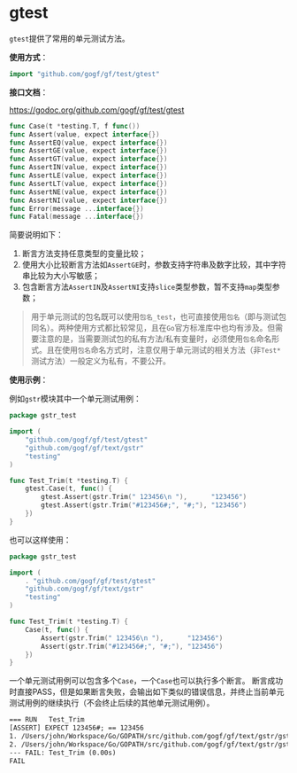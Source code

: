 # gtest

`gtest`提供了常用的单元测试方法。

**使用方式**：
```go
import "github.com/gogf/gf/test/gtest"
```

**接口文档**： 

https://godoc.org/github.com/gogf/gf/test/gtest

```go
func Case(t *testing.T, f func())
func Assert(value, expect interface{})
func AssertEQ(value, expect interface{})
func AssertGE(value, expect interface{})
func AssertGT(value, expect interface{})
func AssertIN(value, expect interface{})
func AssertLE(value, expect interface{})
func AssertLT(value, expect interface{})
func AssertNE(value, expect interface{})
func AssertNI(value, expect interface{})
func Error(message ...interface{})
func Fatal(message ...interface{})
```

简要说明如下：
1. 断言方法支持任意类型的变量比较；
1. 使用大小比较断言方法如`AssertGE`时，参数支持字符串及数字比较，其中字符串比较为大小写敏感；
1. 包含断言方法`AssertIN`及`AssertNI`支持`slice`类型参数，暂不支持`map`类型参数；

> 用于单元测试的包名既可以使用`包名_test`，也可直接使用`包名`（即与测试包同名）。两种使用方式都比较常见，且在`Go`官方标准库中也均有涉及。但需要注意的是，当需要测试包的私有方法/私有变量时，必须使用`包名`命名形式。且在使用`包名`命名方式时，注意仅用于单元测试的相关方法（非`Test*`测试方法）一般定义为私有，不要公开。


**使用示例**： 

例如`gstr`模块其中一个单元测试用例：

```go
package gstr_test

import (
    "github.com/gogf/gf/test/gtest"
    "github.com/gogf/gf/text/gstr"
    "testing"
)

func Test_Trim(t *testing.T) {
    gtest.Case(t, func() {
        gtest.Assert(gstr.Trim(" 123456\n "),      "123456")
        gtest.Assert(gstr.Trim("#123456#;", "#;"), "123456")
    })
}
```
也可以这样使用：

```go
package gstr_test

import (
    . "github.com/gogf/gf/test/gtest"
    "github.com/gogf/gf/text/gstr"
    "testing"
)

func Test_Trim(t *testing.T) {
    Case(t, func() {
        Assert(gstr.Trim(" 123456\n "),      "123456")
        Assert(gstr.Trim("#123456#;", "#;"), "123456")
    })
}
```
一个单元测试用例可以包含多个`Case`，一个`Case`也可以执行多个断言。
断言成功时直接PASS，但是如果断言失败，会输出如下类似的错误信息，并终止当前单元测试用例的继续执行（不会终止后续的其他单元测试用例）。
```html
=== RUN   Test_Trim
[ASSERT] EXPECT 123456#; == 123456
1. /Users/john/Workspace/Go/GOPATH/src/github.com/gogf/gf/text/gstr/gstr_z_unit_trim_test.go:20
2. /Users/john/Workspace/Go/GOPATH/src/github.com/gogf/gf/text/gstr/gstr_z_unit_trim_test.go:18
--- FAIL: Test_Trim (0.00s)
FAIL
```
